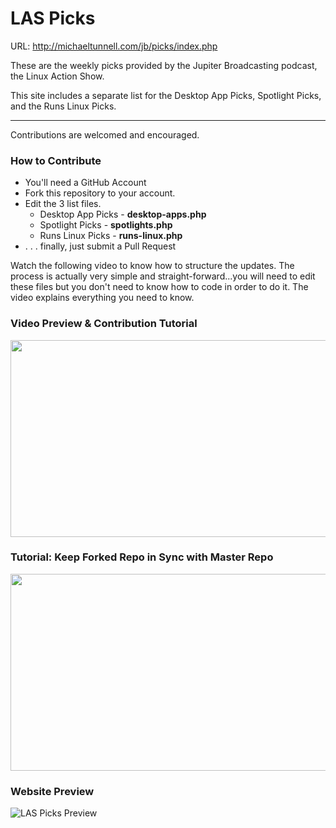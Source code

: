 LAS Picks
=========

URL: http://michaeltunnell.com/jb/picks/index.php

These are the weekly picks provided by the Jupiter Broadcasting podcast, the Linux Action Show.

This site includes a separate list for the Desktop App Picks, Spotlight Picks, and the Runs Linux Picks.

---------------

Contributions are welcomed and encouraged.

### How to Contribute
<ul>
<li>You'll need a GitHub Account</li>
<li>Fork this repository to your account.</li>
<li>Edit the 3 list files.
<ul>
<li>Desktop App Picks - <strong>desktop-apps.php</strong></li>
<li>Spotlight Picks - <strong>spotlights.php</strong></li>
<li>Runs Linux Picks - <strong>runs-linux.php</strong></li>
</ul></li>
<li>. . . finally, just submit a Pull Request</li>
</ul>

Watch the following video to know how to structure the updates. The process is actually very simple and straight-forward...you will need to edit these files but you don't need to know how to code in order to do it. The video explains everything you need to know.

### Video Preview & Contribution Tutorial
<a href="http://www.youtube.com/watch?v=DA0EDiNcwO4"><img src="http://i.ytimg.com/vi/DA0EDiNcwO4/maxresdefault.jpg" width="560" height="315" /></a>

### Tutorial: Keep Forked Repo in Sync with Master Repo
<a href="http://www.youtube.com/watch?v=C5WxrnRVmuY"><img src="http://i.ytimg.com/vi/C5WxrnRVmuY/maxresdefault.jpg" width="560" height="315" /></a>

### Website Preview

![LAS Picks Preview](http://michaeltunnell.com/jb/picks/las-picks-preview.jpg)
